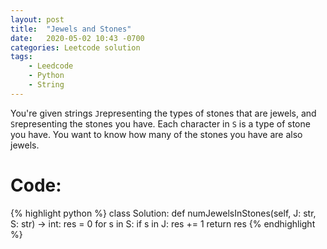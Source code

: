 ```yaml
---
layout: post
title:  "Jewels and Stones"
date:   2020-05-02 10:43 -0700
categories: Leetcode solution
tags:
    - Leedcode
    - Python
    - String
---
```

You're given strings  `J`representing the types of stones that are jewels, and  `S`representing the stones you have.  Each character in `S` is a type of stone you have.  You want to know how many of the stones you have are also jewels.

# **Code**:

{% highlight python %}
class Solution:
    def numJewelsInStones(self, J: str, S: str) -> int:
        res = 0
        for s in S:
            if s in J:
                res += 1
        return res
{% endhighlight %}

